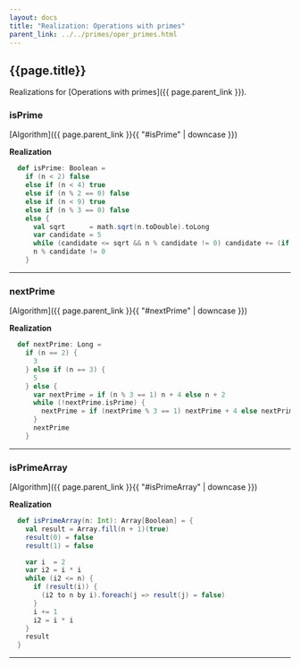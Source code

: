 ```yaml
---
layout: docs
title: "Realization: Operations with primes"
parent_link: ../../primes/oper_primes.html
---
```


## {{page.title}}

Realizations for [Operations with primes]({{ page.parent_link }}).

### isPrime

[Algorithm]({{ page.parent_link }}{{ "#isPrime" | downcase }})

**Realization**
```scala
  def isPrime: Boolean =
    if (n < 2) false
    else if (n < 4) true
    else if (n % 2 == 0) false
    else if (n < 9) true
    else if (n % 3 == 0) false
    else {
      val sqrt      = math.sqrt(n.toDouble).toLong
      var candidate = 5
      while (candidate <= sqrt && n % candidate != 0) candidate += (if (candidate % 6 == 5) 2 else 4)
      n % candidate != 0
    }
```

---

### nextPrime

[Algorithm]({{ page.parent_link }}{{ "#nextPrime" | downcase }})

**Realization**
```scala
  def nextPrime: Long =
    if (n == 2) {
      3
    } else if (n == 3) {
      5
    } else {
      var nextPrime = if (n % 3 == 1) n + 4 else n + 2
      while (!nextPrime.isPrime) {
        nextPrime = if (nextPrime % 3 == 1) nextPrime + 4 else nextPrime + 2
      }
      nextPrime
    }
```

---

### isPrimeArray

[Algorithm]({{ page.parent_link }}{{ "#isPrimeArray" | downcase }})

**Realization**
```scala
  def isPrimeArray(n: Int): Array[Boolean] = {
    val result = Array.fill(n + 1)(true)
    result(0) = false
    result(1) = false

    var i  = 2
    var i2 = i * i
    while (i2 <= n) {
      if (result(i)) {
        (i2 to n by i).foreach(j => result(j) = false)
      }
      i += 1
      i2 = i * i
    }
    result
  }
```

---
